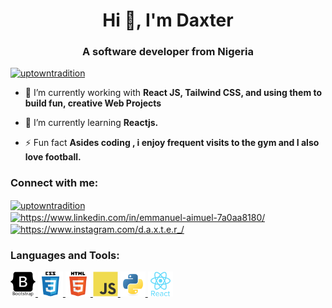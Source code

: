 <h1 align="center">Hi 👋, I'm Daxter</h1>
<h3 align="center">A software developer from Nigeria</h3>

<p align="left"> <a href="https://twitter.com/uptowntradition" target="blank"><img src="https://img.shields.io/twitter/follow/uptowntradition?logo=twitter&style=for-the-badge" alt="uptowntradition" /></a> </p>

- 🔭 I’m currently working with **React JS, Tailwind CSS, and using them to build fun, creative Web Projects**

- 🌱 I’m currently learning **Reactjs.**

- ⚡ Fun fact **Asides coding , i enjoy frequent visits to the gym and I also love football.**

<h3 align="left">Connect with me:</h3>
<p align="left">
<a href="https://twitter.com/uptowntradition" target="blank"><img align="center" src="https://raw.githubusercontent.com/rahuldkjain/github-profile-readme-generator/master/src/images/icons/Social/twitter.svg" alt="uptowntradition" height="30" width="40" /></a>
<a href="https://linkedin.com/in/https://www.linkedin.com/in/emmanuel-aimuel-7a0aa8180/" target="blank"><img align="center" src="https://raw.githubusercontent.com/rahuldkjain/github-profile-readme-generator/master/src/images/icons/Social/linked-in-alt.svg" alt="https://www.linkedin.com/in/emmanuel-aimuel-7a0aa8180/" height="30" width="40" /></a>
<a href="https://instagram.com/https://www.instagram.com/d.a.x.t.e.r_/" target="blank"><img align="center" src="https://raw.githubusercontent.com/rahuldkjain/github-profile-readme-generator/master/src/images/icons/Social/instagram.svg" alt="https://www.instagram.com/d.a.x.t.e.r_/" height="30" width="40" /></a>

</p>

<h3 align="left">Languages and Tools:</h3>
<p align="left"> <a href="https://getbootstrap.com" target="_blank" rel="noreferrer"> <img src="https://raw.githubusercontent.com/devicons/devicon/master/icons/bootstrap/bootstrap-plain-wordmark.svg" alt="bootstrap" width="40" height="40"/> </a> <a href="https://www.w3schools.com/css/" target="_blank" rel="noreferrer"> <img src="https://raw.githubusercontent.com/devicons/devicon/master/icons/css3/css3-original-wordmark.svg" alt="css3" width="40" height="40"/> </a> <a href="https://www.w3.org/html/" target="_blank" rel="noreferrer"> <img src="https://raw.githubusercontent.com/devicons/devicon/master/icons/html5/html5-original-wordmark.svg" alt="html5" width="40" height="40"/> </a> <a href="https://developer.mozilla.org/en-US/docs/Web/JavaScript" target="_blank" rel="noreferrer"> <img src="https://raw.githubusercontent.com/devicons/devicon/master/icons/javascript/javascript-original.svg" alt="javascript" width="40" height="40"/> </a> <a href="https://www.python.org" target="_blank" rel="noreferrer"> <img src="https://raw.githubusercontent.com/devicons/devicon/master/icons/python/python-original.svg" alt="python" width="40" height="40"/> </a> <a href="https://reactjs.org/" target="_blank" rel="noreferrer"> <img src="https://raw.githubusercontent.com/devicons/devicon/master/icons/react/react-original-wordmark.svg" alt="react" width="40" height="40"/> </a> </p>

